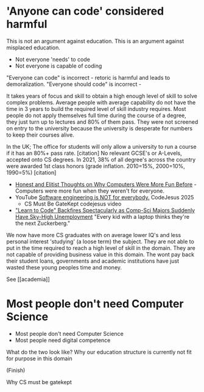 'Anyone can code' considered harmful
====================================

This is not an argument against education. This is an argument against misplaced education.

* Not everyone 'needs' to code
* Not everyone is capable of coding

"Everyone can code" is incorrect - retoric is harmful and leads to demoralization.
"Everyone should code" is incorrect - 

It takes years of focus and skill to obtain a high enough level of skill to solve complex problems.
Average people with average capability do not have the time in 3 years to build the required level of skill industry requires.
Most people do not apply themselves full time during the course of a degree, they just turn up to lectures and 80% of them pass.
They were not screened on entry to the university because the university is desperate for numbers to keep their courses alive.

In the UK; The office for students will only allow a university to run a course if it has an 80%+ pass rate. [citation]
No relevant GCSE's or A-Levels, accepted onto CS degrees.
In 2021, 38% of all degree's across the country were awarded 1st class honors (grade inflation. 2010=15%, 2000=10%, 1990=5%) [citation]





* [Honest and Elitist Thoughts on Why Computers Were More Fun Before](https://www.datagubbe.se/aficion/) - Computers were more fun when they weren't for everyone.
* YouTube [Software engineering is NOT for everybody.](https://www.youtube.com/watch?v=KrboWpmD1pA) CodeJesus 2025
    * CS Must Be GateKept codejesus video
* ["Learn to Code" Backfires Spectacularly as Comp-Sci Majors Suddenly Have Sky-High Unemployment](https://futurism.com/computer-science-majors-high-unemployment-rate) "Every kid with a laptop thinks they're the next Zuckerberg."



We now have more CS graduates with on average lower IQ's and less personal interest 'studying' (a loose term) the subject.
They are not able to put in the time required to reach a high level of skill in the domain. They are not capable of providing business value in this domain.
The wont pay back their student loans, governments and academic institutions have just wasted these young peoples time and money.


See [[academia]]



Most people don't need Computer Science
=======================================

* Most people don't need Computer Science
* Most people need digital competence

What do the two look like?
Why our education structure is currently not fit for purpose in this domain

(Finish)

Why CS must be gatekept